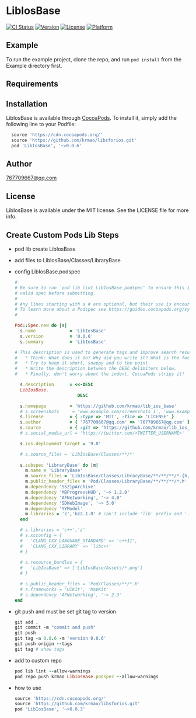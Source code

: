 # LibIosBase

[![CI Status](https://img.shields.io/travis/767709667@qq.com/LibIosBase.svg?style=flat)](https://travis-ci.org/767709667@qq.com/LibIosBase)
[![Version](https://img.shields.io/cocoapods/v/LibIosBase.svg?style=flat)](https://cocoapods.org/pods/LibIosBase)
[![License](https://img.shields.io/cocoapods/l/LibIosBase.svg?style=flat)](https://cocoapods.org/pods/LibIosBase)
[![Platform](https://img.shields.io/cocoapods/p/LibIosBase.svg?style=flat)](https://cocoapods.org/pods/LibIosBase)

## Example

To run the example project, clone the repo, and run `pod install` from the Example directory first.

## Requirements

## Installation

LibIosBase is available through [CocoaPods](https://cocoapods.org). To install
it, simply add the following line to your Podfile:

```ruby
  source 'https://cdn.cocoapods.org/'
  source 'https://github.com/krmao/libsforios.git'
  pod 'LibIosBase', '~>0.0.6'
```

## Author

767709667@qq.com

## License

LibIosBase is available under the MIT license. See the LICENSE file for more info.

## Create Custom Pods Lib Steps

* pod lib create LibIosBase
* add files to LibIosBase/Classes/LibraryBase

* config LibIosBase.podspec
  ```ruby
  #
  # Be sure to run `pod lib lint LibIosBase.podspec' to ensure this is a
  # valid spec before submitting.
  #
  # Any lines starting with a # are optional, but their use is encouraged
  # To learn more about a Podspec see https://guides.cocoapods.org/syntax/podspec.html
  #

  Pod::Spec.new do |s|
    s.name             = 'LibIosBase'
    s.version          = '0.0.6'
    s.summary          = 'LibIosBase'

  # This description is used to generate tags and improve search results.
  #   * Think: What does it do? Why did you write it? What is the focus?
  #   * Try to keep it short, snappy and to the point.
  #   * Write the description between the DESC delimiters below.
  #   * Finally, don't worry about the indent, CocoaPods strips it!

    s.description      = <<-DESC
    LibIosBase.
                          DESC

    s.homepage         = 'https://github.com/krmao/lib_ios_base'
    # s.screenshots     = 'www.example.com/screenshots_1', 'www.example.com/screenshots_2'
    s.license          = { :type => 'MIT', :file => 'LICENSE' }
    s.author           = { '767709667@qq.com' => '767709667@qq.com' }
    s.source           = { :git => 'https://github.com/krmao/lib_ios_base.git', :tag => s.version.to_s }
    # s.social_media_url = 'https://twitter.com/<TWITTER_USERNAME>'

    s.ios.deployment_target = '9.0'

    # s.source_files = 'LibIosBase/Classes/**/*'
    
    s.subspec 'LibraryBase' do |m|
      m.name = 'LibraryBase'
      m.source_files = 'LibIosBase/Classes/LibraryBase/**/**/**/*.{h,m,mm}'
      m.public_header_files = 'Pod/Classes/LibraryBase/**/**/**/*.h'
      m.dependency 'SSZipArchive'
      m.dependency 'MBProgressHUD', '~> 1.2.0'
      m.dependency 'AFNetworking', '~> 4.0'
      m.dependency 'SDWebImage', '~> 5.0'
      m.dependency 'YYModel'
      m.libraries = 'z','bz2.1.0' # can't include 'lib' prefix and '.xxx' suffix, such as 'libz.tbd', 'libbz2.1.0.tbd' 
    end

    # s.libraries = 'c++','z'
    # s.xcconfig = {
    #   'CLANG_CXX_LANGUAGE_STANDARD' => 'c++11',
    #   'CLANG_CXX_LIBRARY' => 'libc++'
    # }
      
    # s.resource_bundles = {
    #   'LibIosBase' => ['LibIosBase/Assets/*.png']
    # }

    # s.public_header_files = 'Pod/Classes/**/*.h'
    # s.frameworks = 'UIKit', 'MapKit'
    # s.dependency 'AFNetworking', '~> 2.3'
  end
  ```

* git push and must be set git tag to version
  ```ruby
  git add .
  git commit -m "commit and push"
  git push
  git tag -a 0.0.6 -m 'version 0.0.6'
  git push origin --tags
  git tag # show tags
  ```

* add to custom repo
  ```ruby
  pod lib lint --allow-warnings
  pod repo push krmao LibIosBase.podspec --allow-warnings
  ```

* how to use
  ```ruby
  source 'https://cdn.cocoapods.org/'
  source 'https://github.com/krmao/libsforios.git'
  pod 'LibIosBase', '~>0.0.3'
  ```

